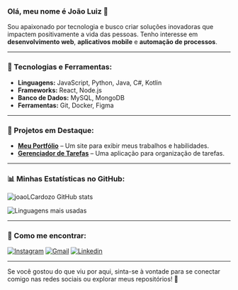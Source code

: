 ### Olá, meu nome é João Luiz 👋
Sou apaixonado por tecnologia e busco criar soluções inovadoras que impactem positivamente a vida das pessoas. Tenho interesse em **desenvolvimento web**, **aplicativos mobile** e **automação de processos**.

---

### 🚀 Tecnologias e Ferramentas:
- **Linguagens:** JavaScript, Python, Java, C#, Kotlin
- **Frameworks:** React, Node.js
- **Banco de Dados:** MySQL, MongoDB
- **Ferramentas:** Git, Docker, Figma

---

### 🌟 Projetos em Destaque:
- [**Meu Portfólio**](https://github.com/joaoLCardozo/portfolio) – Um site para exibir meus trabalhos e habilidades.
- [**Gerenciador de Tarefas**](https://github.com/joaoLCardozo/task-manager) – Uma aplicação para organização de tarefas.

---

### 📊 Minhas Estatísticas no GitHub:
![joaoLCardozo GitHub stats](https://github-readme-stats.vercel.app/api?username=joaoLCardozo&show_icons=true&theme=radical)

![Linguagens mais usadas](https://github-readme-stats.vercel.app/api/top-langs/?username=joaoLCardozo&layout=compact&theme=radical)

---

### 📩 Como me encontrar:
[![Instagram](https://img.shields.io/badge/Instagram-E4405F?style=for-the-badge&logo=instagram&logoColor=white)](https://www.instagram.com/joaoluizcardozo/)
[![Gmail](https://img.shields.io/badge/Gmail-D14836?style=for-the-badge&logo=gmail&logoColor=white)](mailto:jolucardozo@gmail.com)
[![Linkedin](https://img.shields.io/badge/LinkedIn-0077B5?style=for-the-badge&logo=linkedin&logoColor=white)](https://www.linkedin.com/in/joão-luiz-ferreira-cardozo-5845ba268/)

---

Se você gostou do que viu por aqui, sinta-se à vontade para se conectar comigo nas redes sociais ou explorar meus repositórios! 🚀
